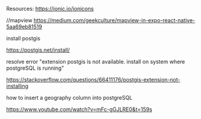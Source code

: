Resources:
https://ionic.io/ionicons

//mapview
https://medium.com/geekculture/mapview-in-expo-react-native-5aa69eb81519

install postgis

https://postgis.net/install/

resolve error "extension postgis is not available. install on system where postgreSQL is running"

https://stackoverflow.com/questions/66411176/postgis-extension-not-installing

how to insert a geography column into postgreSQL

https://www.youtube.com/watch?v=mFc-gGJLRE0&t=159s

